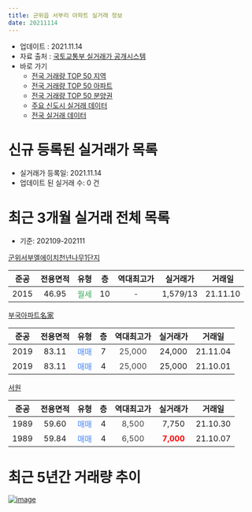 ```yaml
---
title: 군위읍 서부리 아파트 실거래 정보
date: 20211114
---
```


* 업데이트 : 2021.11.14
* 자료 출처 : [국토교통부 실거래가 공개시스템](http://rt.molit.go.kr)
* 바로 가기
    * [전국 거래량 TOP 50 지역](https://apt-info.github.io/apt-trade-info/tr)
    * [전국 거래량 TOP 50 아파트](https://apt-info.github.io/apt-trade-info/ta)
    * [전국 거래량 TOP 50 분양권](https://apt-info.github.io/apt-trade-info/tb)
    * [주요 신도시 실거래 데이터](https://apt-info.github.io/apt-trade-info/newtown)
    * [전국 실거래 데이터](https://apt-info.github.io/apt-trade-info/all)



<script async src="https://pagead2.googlesyndication.com/pagead/js/adsbygoogle.js"></script>
<!-- 기본광고 -->
<ins class="adsbygoogle"
     style="display:block"
     data-ad-client="ca-pub-1142216861245946"
     data-ad-slot="4805727019"
     data-ad-format="auto"
     data-full-width-responsive="true"></ins>
<script>
     (adsbygoogle = window.adsbygoogle || []).push({});
</script>


# 신규 등록된 실거래가 목록

* 실거래가 등록일: 2021.11.14
* 업데이트 된 실거래 수: 0 건




<script async src="https://pagead2.googlesyndication.com/pagead/js/adsbygoogle.js"></script>
<!-- 기본광고 -->
<ins class="adsbygoogle"
     style="display:block"
     data-ad-client="ca-pub-1142216861245946"
     data-ad-slot="4805727019"
     data-ad-format="auto"
     data-full-width-responsive="true"></ins>
<script>
     (adsbygoogle = window.adsbygoogle || []).push({});
</script>


# 최근 3개월 실거래 전체 목록
* 기준: 202109-202111


[군위서부엘에이치천년나무1단지](https://search.naver.com/search.naver?query=%EA%B5%B0%EC%9C%84%EC%84%9C%EB%B6%80%EC%97%98%EC%97%90%EC%9D%B4%EC%B9%98%EC%B2%9C%EB%85%84%EB%82%98%EB%AC%B41%EB%8B%A8%EC%A7%80)

|준공|전용면적|유형|층|역대최고가|실거래가|거래일|
|:---:|:---:|:---:|:---:|:---:|:---:|:---:|
|2015|46.95|<span style="color:#34A853">월세</span>|10|<span style="color:#444444">-</span>|1,579/13|21.11.10|

[부국아파트名家](https://search.naver.com/search.naver?query=%EB%B6%80%EA%B5%AD%EC%95%84%ED%8C%8C%ED%8A%B8%E5%90%8D%E5%AE%B6)

|준공|전용면적|유형|층|역대최고가|실거래가|거래일|
|:---:|:---:|:---:|:---:|:---:|:---:|:---:|
|2019|83.11|<span style="color:#4285F3">매매</span>|7|<span style="color:#444444">25,000</span>|24,000|21.11.04|
|2019|83.11|<span style="color:#4285F3">매매</span>|4|<span style="color:#444444">25,000</span>|25,000|21.10.01|

[서원](https://search.naver.com/search.naver?query=%EC%84%9C%EC%9B%90)

|준공|전용면적|유형|층|역대최고가|실거래가|거래일|
|:---:|:---:|:---:|:---:|:---:|:---:|:---:|
|1989|59.60|<span style="color:#4285F3">매매</span>|4|<span style="color:#444444">8,500</span>|7,750|21.10.30|
|1989|59.84|<span style="color:#4285F3">매매</span>|4|<span style="color:#444444">6,500</span>|<b><span style="color:#FF0000">7,000</span></b>|21.10.07|



<script async src="https://pagead2.googlesyndication.com/pagead/js/adsbygoogle.js"></script>
<!-- 기본광고 -->
<ins class="adsbygoogle"
     style="display:block"
     data-ad-client="ca-pub-1142216861245946"
     data-ad-slot="4805727019"
     data-ad-format="auto"
     data-full-width-responsive="true"></ins>
<script>
     (adsbygoogle = window.adsbygoogle || []).push({});
</script>


# 최근 5년간 거래량 추이


<div style="width:100%;">
    <canvas id="deal_progress" height="200"></canvas>
</div>

<script>
new Chart(document.getElementById("deal_progress"), {
    type: 'line',
    data: {
        labels: ['16.04','16.08','16.11','17.02','17.04','17.05','17.06','17.08','17.09','17.10','17.11','17.12','18.01','18.02','18.03','18.04','18.05','18.07','18.08','18.09','18.10','18.12','19.01','19.02','19.03','19.04','19.05','19.06','19.07','19.09','19.10','19.12','20.02','20.04','20.05','20.06','20.07','20.08','20.09','20.10','20.11','20.12','21.04','21.06','21.07','21.08','21.10','21.11'],
        datasets: [{
            label: '매매/분양권',
            data: [4,1,1,2,0,1,0,0,13,3,2,2,2,1,2,2,1,2,2,2,1,1,0,0,1,1,0,1,1,1,1,1,0,0,1,1,1,8,4,2,1,1,1,1,1,1,3,1],
            borderColor: "rgba(66, 133, 243, 1)",
            backgroundColor: "rgba(66, 133, 243, 0.05)",
            borderWidth: 1,
            pointRadius: 0,
            fill: false,
            lineTension: 0
        },{
            label: '전/월세',
            data: [0,0,0,0,1,2,1,1,0,0,0,1,2,0,1,1,0,0,0,0,0,0,1,3,0,0,4,1,0,0,0,0,2,2,1,1,0,0,0,0,1,1,1,0,0,0,0,1],
            borderColor: "rgba(255, 90, 0, 1)",
            backgroundColor: "rgba(255, 90, 0, 0.05)",
            borderWidth: 1,
            pointRadius: 0,
            fill: false,
            lineTension: 0
        },{
            label: '합계',
            data: [4,1,1,2,1,3,1,1,13,3,2,3,4,1,3,3,1,2,2,2,1,1,1,3,1,1,4,2,1,1,1,1,2,2,2,2,1,8,4,2,2,2,2,1,1,1,3,2],
            borderColor: "rgba(0, 0, 0, 1)",
            backgroundColor: "rgba(0, 0, 0, 0.03)",
            borderWidth: 0.1,
            pointRadius: 0,
            fill: true,
            lineTension: 0
        }
        ]
    },
    options: {
        responsive: true,
        title: {
            display: false
        },
        tooltips: {
            mode: 'index',
            intersect: false
        },
        hover: {
            mode: 'nearest',
            intersect: true
        },
        scales: {
            xAxes: [{
                display: true,
                scaleLabel: {
                    display: true,
                    labelString: '년/월'
                }
            }],
            yAxes: [{
                display: true,
                ticks: {
                    suggestedMin: 0,
                },
                scaleLabel: {
                    display: true,
                    labelString: '실거래 수'
                }
            }]
        }
    }
});

</script>


[![image](https://apt-info.github.io/images/2020-01-03-apt-trade-info/1024x500.png)](https://play.google.com/store/apps/details?id=com.aptinfo.apttradeinfo)

